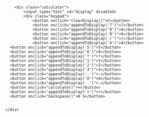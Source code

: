 <!DOCTYPE html>
<html>
<head>
  <title>Calculator</title>
  <link rel="stylesheet" type="text/css" href="style.css">
 
</head>
<body>
    <div class = "container">

        <div class="calculator">
            <input type="text" id="display" disabled>
            <div class="keypad">
                <button onclick="clearDisplay()">C</button>
                <button onclick="appendToDisplay('7')">7</button>
                <button onclick="appendToDisplay('8')">8</button>
                <button onclick="appendToDisplay('9')">9</button>
                <button onclick="appendToDisplay('/')">/</button>
                <button onclick="appendToDisplay('4')">4</button>
      <button onclick="appendToDisplay('5')">5</button>
      <button onclick="appendToDisplay('6')">6</button>
      <button onclick="appendToDisplay('*')">*</button>
      <button onclick="appendToDisplay('1')">1</button>
      <button onclick="appendToDisplay('2')">2</button>
      <button onclick="appendToDisplay('3')">3</button>
      <button onclick="appendToDisplay('-')">-</button>
      <button onclick="appendToDisplay('0')">0</button>
      <button onclick="appendToDisplay('.')">.</button>
      <button onclick="calculate()">=</button>
      <button onclick="appendToDisplay('+')">+</button>
      <button onclick="backspace()">B S</button>
      
      
    </div>
</div>

</div>
  <script src="script.js"></script>
</body>
</html>
